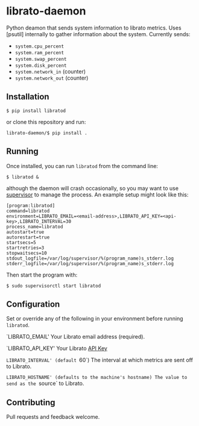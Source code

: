 # librato-daemon

Python deamon that sends system information to librato metrics. Uses [psutil] 
internally to gather information about the system. Currently sends:

 * `system.cpu_percent`
 * `system.ram_percent`
 * `system.swap_percent`
 * `system.disk_percent`
 * `system.network_in` (counter)
 * `system.network_out` (counter)

## Installation

```
$ pip install libratod
```

or clone this repository and run:

```
librato-daemon/$ pip install .
```

## Running

Once installed, you can run `libratod` from  the command line:

```
$ libratod &
```

although the daemon will crash occasionally, so you may want to use [supervisor](http://supervisord.org/) to manage the process. An example setup might look like this:

```
[program:libratod]
command=libratod
environment=LIBRATO_EMAIL=<email-address>,LIBRATO_API_KEY=<api-key>,LIBRATO_INTERVAL=30
process_name=libratod
autostart=true
autorestart=true
startsecs=5
startretries=3
stopwaitsecs=10
stdout_logfile=/var/log/supervisor/%(program_name)s_stderr.log
stderr_logfile=/var/log/supervisor/%(program_name)s_stderr.log

```

Then start the program with:
```
$ sudo supervisorctl start libratod
```


## Configuration

Set or override any of the following in your environment before running `libratod`.

`LIBRATO_EMAIL' Your Librato email address (required).

`LIBRATO_API_KEY' Your Librato [API Key](https://metrics.librato.com/account#api_tokens)

`LIBRATO_INTERVAL' (default `60`) The interval at which metrics are sent off to 
Librato.

`LIBRATO_HOSTNAME' (defaults to the machine's hostname) The value to send as
the `source` to Librato.

## Contributing

Pull requests and feedback welcome. 



